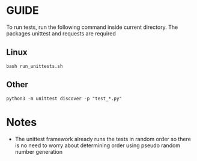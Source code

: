 # GUIDE

To run tests, run the following command inside current directory. The packages unittest and requests are required
## Linux
```
bash run_unittests.sh
```
## Other
```
python3 -m unittest discover -p "test_*.py"
```

# Notes

- The unittest framework already runs the tests in random order so there is no need to worry about determining order using pseudo random number generation
